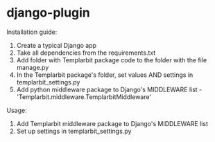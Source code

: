 # django-plugin

Installation guide:
1) Create a typical Django app
2) Take all dependencies from the requirements.txt
3) Add folder with Templarbit package code to the folder with the file manage.py
4) In the Templarbit package's folder, set values AND settings in templarbit_settings.py
5) Add python middleware package to Django's MIDDLEWARE list - 'Templarbit.middleware.TemplarbitMiddleware'

Usage:
1) Add Templarbit middleware package to Django's MIDDLEWARE list
2) Set up settings in templarbit_settings.py
